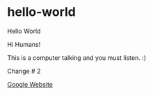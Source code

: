 # hello-world
Hello World

Hi Humans!

This is a computer talking and you must listen.  :)

Change # 2

<a href='www.google.com'>Google Website</a>
